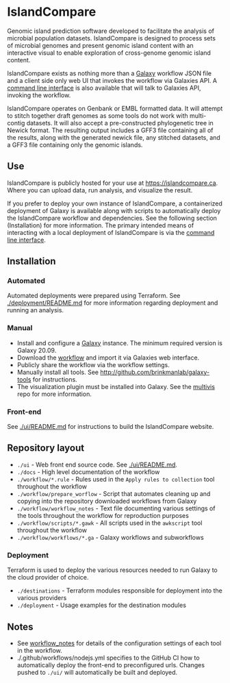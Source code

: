 # IslandCompare

Genomic island prediction software developed to facilitate the analysis of microbial 
population datasets. IslandCompare is designed to process sets of microbial genomes and present genomic island content with 
an interactive visual to enable exploration of cross-genome genomic island content.

IslandCompare exists as nothing more than a [Galaxy](http://github.com/galaxyproject/galaxy) workflow JSON file and a 
client side only web UI that invokes the workflow via Galaxies API. A [command line interface](https://github.com/brinkmanlab/islandcompare-cli/) 
is also available that will talk to Galaxies API, invoking the workflow.

IslandCompare operates on Genbank or EMBL formatted data. It will attempt to stitch together draft genomes as some tools do not work
with multi-contig datasets. It will also accept a pre-constructed phylogenetic tree in Newick format. The resulting output
includes a GFF3 file containing all of the results, along with the generated newick file, any stitched datasets, and a GFF3 file containing only
the genomic islands.

## Use
IslandCompare is publicly hosted for your use at https://islandcompare.ca. Where you can upload data, run analysis, and visualize the result.

If you prefer to deploy your own instance of IslandCompare, a containerized deployment of Galaxy is available along with
scripts to automatically deploy the IslandCompare workflow and dependencies. See the following section (Installation) for more information.
The primary intended means of interacting with a local deployment of IslandCompare is via the [command line interface](https://github.com/brinkmanlab/islandcompare-cli/).

## Installation

### Automated
Automated deployments were prepared using Terraform. See [./deployment/README.md](deployment/README.md) for more information
regarding deployment and running an analysis.

### Manual
- Install and configure a [Galaxy](http://github.com/galaxyproject/galaxy) instance. The minimum required version is Galaxy 20.09.
- Download the [workflow](workflow/workflows/IslandCompare.ga) and import it via Galaxies web interface.
- Publicly share the workflow via the workflow settings.
- Manually install all tools. See http://github.com/brinkmanlab/galaxy-tools for instructions.
- The visualization plugin must be installed into Galaxy. See the [multivis](http://github.com/brinkmanlab/multivis) repo for more information.

### Front-end
See [./ui/README.md](ui/README.md) for instructions to build the IslandCompare website.

## Repository layout

* `./ui` - Web front end source code. See [./ui/README.md](ui/README.md).
* `./docs` - High level documentation of the workflow
* `./workflow/*.rule` - Rules used in the `Apply rules to collection` tool throughout the workflow
* `./workflow/prepare_worflow` - Script that automates cleaning up and copying into the repository downloaded workflows from Galaxy
* `./workflow/workflow_notes` - Text file documenting various settings of the tools throughout the workflow for reproduction purposes
* `./workflow/scripts/*.gawk` - All scripts used in the `awkscript` tool throughout the workflow
* `./workflow/workflows/*.ga` - Galaxy workflows and subworkflows

### Deployment

Terraform is used to deploy the various resources needed to run Galaxy to the cloud provider of choice.

* `./destinations` - Terraform modules responsible for deployment into the various providers
* `./deployment` - Usage examples for the destination modules

## Notes
- See [workflow_notes](./workflow/workflow_notes) for details of the configuration settings of each tool in the workflow.
- ./.github/workflows/nodejs.yml specifies to the GitHub CI how to automatically deploy the front-end to preconfigured urls. Changes pushed to `./ui/` will automatically be built and deployed.
